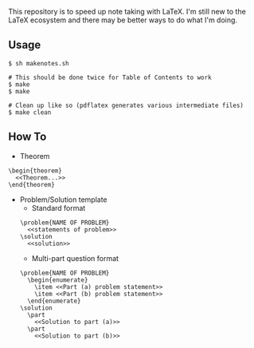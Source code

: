 This repository is to speed up note taking with LaTeX. I'm still new to the LaTeX ecosystem and there may be better ways to do what I'm doing.

## Usage
```
$ sh makenotes.sh

# This should be done twice for Table of Contents to work
$ make
$ make 

# Clean up like so (pdflatex generates various intermediate files)
$ make clean
```

## How To
- Theorem
```
\begin{theorem}
  <<Theorem...>>
\end{theorem}
```
- Problem/Solution template
  - Standard format
  ```
  \problem{NAME OF PROBLEM}
    <<statements of problem>>
  \solution
    <<solution>>
  ```
  - Multi-part question format
  ```
  \problem{NAME OF PROBLEM}
    \begin{enumerate}
      \item <<Part (a) problem statement>>
      \item <<Part (b) problem statement>>
    \end{enumerate}
  \solution
    \part
      <<Solution to part (a)>>
    \part
      <<Solution to part (b)>>
  ```